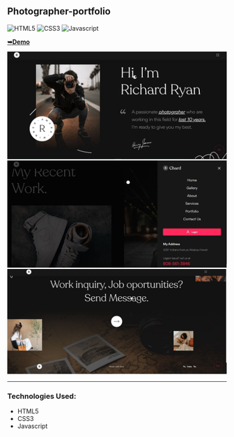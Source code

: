 ## Photographer-portfolio

![HTML5](https://img.shields.io/badge/html5-%2320232a.svg?style=for-the-badge&logo=html5&logoColor=%2361DAFB)
![CSS3](https://img.shields.io/badge/css3-%231572B6.svg?style=for-the-badge&logo=css3&logoColor=white)
![Javascript](https://img.shields.io/badge/javascript-%23323330.svg?style=for-the-badge&logo=react&logoColor=%23F7DF1E)

  <a href="https://juliadooby.github.io/Photographer-portfolio/"><strong>➥Demo</strong></a>

<div align="center"><img src="https://github.com/juliaDooby/Photographer-portfolio/blob/main/Ptotogr_1.JPG" width="100%" height="20%"></img></div>
<div align="center"><img src="https://github.com/juliaDooby/Photographer-portfolio/blob/main/Photogr_2.JPG" width="100%" height="20%"></img></div>
<div align="center"><img src="https://github.com/juliaDooby/Photographer-portfolio/blob/main/Photogr_3.JPG" width="100%" height="20%"></img></div>

---

### Technologies Used:

* HTML5
* CSS3
* Javascript 
